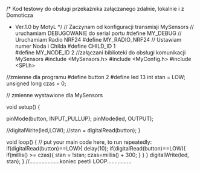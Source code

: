 /* Kod testowy do obsługi przekażnika załączanego zdalnie, lokalnie i z Domoticza
 *  Ver.1.0 by MotyL
 */
// Zaczynam od konfiguracji transmisji MySensors
// uruchamiam DEBUGOWANIE do serial portu
#define MY_DEBUG
// Uruchamiam Radio NRF24
#define MY_RADIO_NRF24
// Ustawiam numer Noda i Childa
#define CHILD_ID 1                             
#define MY_NODE_ID 2
//załączani biblioteki do obsługi komunikacji MySensors
#include <MySensors.h>
#include <MyConfig.h>
#include <SPI.h>




//zmienne dla programu
#define button 2
#define led 13
int stan = LOW;
unsigned long czas = 0;

// zmienne wystawione dla MySensors

void setup() {


pinMode(button, INPUT_PULLUP);
pinMode(led, OUTPUT);



//digitalWrite(led,LOW);
//stan = digitalRead(button);
}



void loop() {
  // put your main code here, to run repeatedly:
  if(digitalRead(button)==LOW){
    delay(10);
    if(digitalRead(button)==LOW){
      if(millis() >= czas){
      stan = !stan;
      czas=millis() + 300;
       }
      }
  }
 digitalWrite(led, stan);
}
//....................koniec peetli LOOP................
